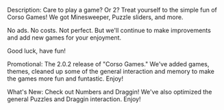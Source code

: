 Description: 
Care to play a game? Or 2? Treat yourself to the simple fun of Corso Games! We got Minesweeper, Puzzle sliders, and more.

No ads. No costs. Not perfect. But we'll continue to make improvements and add new games for your enjoyment.

Good luck, have fun!


Promotional:
The 2.0.2 release of "Corso Games."
We've added games, themes, cleaned up some of the general interaction and memory to make the games more fun and funtastic. Enjoy!


What's New:
Check out Numbers and Draggin! We've also optimized the general Puzzles and Draggin interaction. Enjoy!